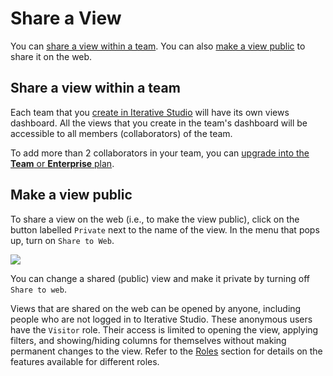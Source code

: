 # Share a View

You can [share a view within a team](#share-a-view-within-a-team). You can also
[make a view public](#make-a-view-public) to share it on the web.

## Share a view within a team

Each team that you [create in Iterative Studio](/doc/studio/user-guide/teams)
will have its own views dashboard. All the views that you create in the team's
dashboard will be accessible to all members (collaborators) of the team.

To add more than 2 collaborators in your team, you can
[upgrade into the **Team** or **Enterprise** plan](/doc/studio/user-guide/change-team-plan-and-size).

## Make a view public

To share a view on the web (i.e., to make the view public), click on the button
labelled `Private` next to the name of the view. In the menu that pops up, turn
on `Share to Web`.

![](https://static.iterative.ai/img/studio/view_share.png)

You can change a shared (public) view and make it private by turning off
`Share to web`.

Views that are shared on the web can be opened by anyone, including people who
are not logged in to Iterative Studio. These anonymous users have the `Visitor`
role. Their access is limited to opening the view, applying filters, and
showing/hiding columns for themselves without making permanent changes to the
view. Refer to the [Roles](/doc/studio/user-guide/teams#roles) section for
details on the features available for different roles.
